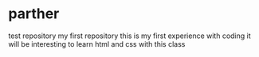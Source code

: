 # parther
test  repository 
my first repository 
this is my first experience with coding 
it will be interesting to learn html and css with this class 
